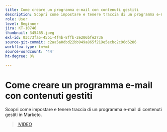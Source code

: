 ```yaml
---
title: Come creare un programma e-mail con contenuti gestiti
description: Scopri come impostare e tenere traccia di un programma e-mail di contenuti gestiti in Marketo.
role: User
level: Beginner
jira: KT-10746
thumbnail: 345465.jpeg
exl-id: 03c73fa5-45b1-4f4b-8ffb-2e206bfe2736
source-git-commit: c2aa5a0dbd22bb949a865f219e5ecbc2c96d6286
workflow-type: tm+mt
source-wordcount: '44'
ht-degree: 0%

---
```


# Come creare un programma e-mail con contenuti gestiti

Scopri come impostare e tenere traccia di un programma e-mail di contenuti gestiti in Marketo.

>[!VIDEO](https://video.tv.adobe.com/v/345465/?quality=12&learn=on)
